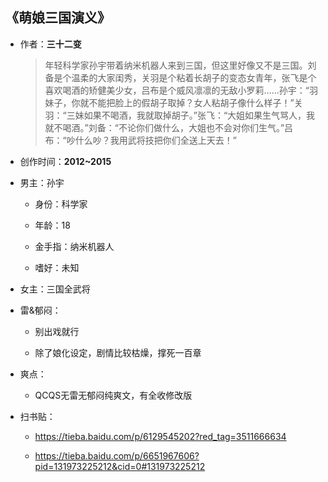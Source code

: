 ## 《萌娘三国演义》

- 作者：**三十二变**
  
    > 年轻科学家孙宇带着纳米机器人来到三国，但这里好像又不是三国。刘备是个温柔的大家闺秀，关羽是个粘着长胡子的变态女青年，张飞是个喜欢喝酒的矫健美少女，吕布是个威风凛凛的无敌小罗莉……孙宇：“羽妹子，你就不能把脸上的假胡子取掉？女人粘胡子像什么样子！”关羽：“三妹如果不喝酒，我就取掉胡子。”张飞：“大姐如果生气骂人，我就不喝酒。”刘备：“不论你们做什么，大姐也不会对你们生气。”吕布：“吵什么吵？我用武将技把你们全送上天去！”

- 创作时间：**2012~2015**

- 男主：孙宇

  * 身份：科学家
  
  * 年龄：18
  * 金手指：纳米机器人
  * 嗜好：未知

- 女主：三国全武将

- 雷&郁闷：

  * 别出戏就行

  * 除了娘化设定，剧情比较枯燥，撑死一百章

- 爽点：
  
  * QCQS无雷无郁闷纯爽文，有全收修改版

- 扫书贴：
  
  * <https://tieba.baidu.com/p/6129545202?red_tag=3511666634>

  * <https://tieba.baidu.com/p/6651967606?pid=131973225212&cid=0#131973225212>